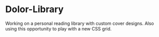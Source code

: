 # Dolor-Library

Working on a personal reading library with custom cover designs. Also using this opportunity to play with a new CSS grid.
